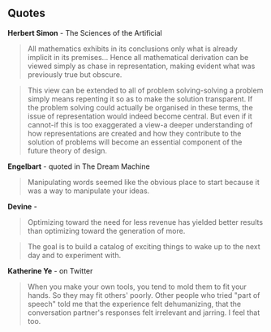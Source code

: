 ## Quotes

**Herbert Simon** - The Sciences of the Artificial

> All mathematics exhibits in its conclusions only what is already implicit in its premises… Hence all mathematical derivation can be viewed simply as chase in representation, making evident what was previously true but obscure.

> This view can be extended to all of problem solving-solving a problem simply means repenting it so as to make the solution transparent. If the problem solving could actually be organised in these terms, the issue of representation would indeed become central. But even if it cannot-if this is too exaggerated a view-a deeper understanding of how representations are created and how they contribute to the solution of problems will become an essential component of the future theory of design.

**Engelbart** - quoted in The Dream Machine

> Manipulating words seemed like the obvious place to start because it was a way to manipulate your ideas.

**Devine** - 

> Optimizing toward the need for less revenue has yielded better results than optimizing toward the generation of more.

> The goal is to build a catalog of exciting things to wake up to the next day and to experiment with.

**Katherine Ye** - on Twitter

> When you make your own tools, you tend to mold them to fit your hands. So they may fit others' poorly. Other people who tried "part of speech" told me that the experience felt dehumanizing, that the conversation partner's responses felt irrelevant and jarring. I feel that too.